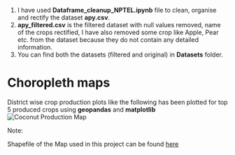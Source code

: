 1. I have used **Dataframe_cleanup_NPTEL.ipynb** file to clean, organise and rectify the dataset **apy.csv**.
2. **apy_filtered.csv** is the filtered dataset with null values removed, name of the crops rectified, I have also removed some crop like Apple, Pear etc. from the dataset because they do not contain any detailed information.
3. You can find both the datasets (filtered and original) in **Datasets** folder.

# Choropleth maps
District wise crop production plots like the following has been plotted for top 5 produced crops using **geopandas** and **matplotlib**
![Coconut Production Map](/../assets/Assets/coconut_production_avg_reduced.png)

Note: 

Shapefile of the Map used in this project can be found [here](https://geodata.lib.utexas.edu/catalog/stanford-sh819zz8121)
